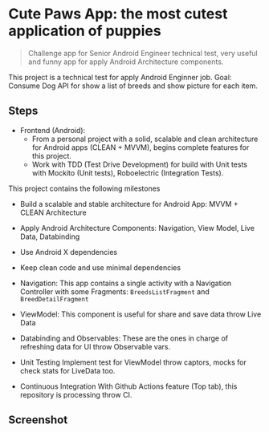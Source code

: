# Cute Paws App: the most cutest application of puppies
> Challenge app for Senior Android Engineer technical test, very useful and funny app for apply Android Architecture components.

This project is a technical test for apply Android Enginner job. 
Goal: Consume Dog API for show a list of breeds and show picture for each item.

## Steps

- Frontend (Android):
  - From a personal project with a solid, scalable and clean architecture for Android apps (CLEAN + MVVM), begins complete features for this project.
  - Work with TDD (Test Drive Development) for build with Unit tests with Mockito (Unit tests), Roboelectric (Integration Tests).

This project contains the following milestones
 
- Build a scalable and stable architecture for Android App: MVVM + CLEAN Architecture
- Apply Android Architecture Components: Navigation, View Model, Live Data, Databinding
- Use Android X dependencies
- Keep clean code and use minimal dependencies

- Navigation:
This app contains a single activity with a Navigation Controller with some Fragments: `BreedsListFragment` and `BreedDetailFragment`

- ViewModel:
This component is useful for share and save data throw Live Data

- Databinding and Observables:
These are the ones in charge of refreshing data for UI throw Observable vars.

- Unit Testing
Implement test for ViewModel throw captors, mocks for check stats for LiveData too.

- Continuous Integration
With Github Actions feature (Top tab), this repository is processing throw CI.

## Screenshot



